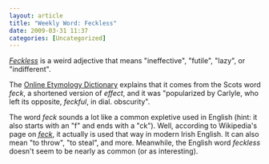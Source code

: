 ```yaml
---
layout: article
title: "Weekly Word: Feckless"
date: 2009-03-31 11:37
categories: [Uncategorized]
---
```

<em><a href="http://">Feckless</a></em> is a weird adjective that means "ineffective", "futile", "lazy", or "indifferent".

The <a href="http://www.etymonline.com/index.php?term=feckless">Online Etymology Dictionary</a> explains that it comes from the Scots word <em>feck</em>, a shortened version of <em>effect</em>, and it was "popularized by Carlyle, who left its opposite, <em>feckful</em>, in dial. obscurity".

The word <em>feck</em> sounds a lot like a common expletive used in English (hint: it also starts with an "f" and ends with a "ck"). Well, according to Wikipedia's page on <em><a href="http://en.wikipedia.org/wiki/Feck">feck</a></em>, it actually is used that way in modern Irish English. It can also mean "to throw", "to steal", and more. Meanwhile, the English word <em>feckless</em> doesn't seem to be nearly as common (or as interesting).
